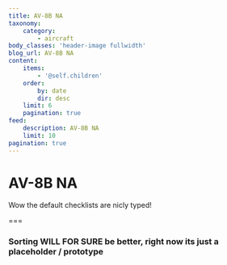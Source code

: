 ```yaml
---
title: AV-8B NA
taxonomy:
    category:
        - aircraft
body_classes: 'header-image fullwidth'
blog_url: AV-8B NA
content:
    items:
        - '@self.children'
    order:
        by: date
        dir: desc
    limit: 6
    pagination: true
feed:
    description: AV-8B NA
    limit: 10
pagination: true
---
```


# AV-8B NA
Wow the default checklists are nicly typed!

===

### Sorting WILL FOR SURE be better,  right now its just a placeholder / prototype
